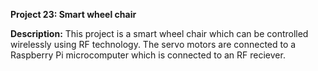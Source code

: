 __Project 23: Smart wheel chair__

__Description:__
This project is a smart wheel chair which can be controlled wirelessly using RF technology. The servo motors are connected to a Raspberry Pi microcomputer which is connected to an RF reciever.  
